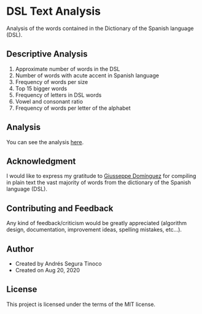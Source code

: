 # DSL Text Analysis
Analysis of the words contained in the Dictionary of the Spanish language (DSL).

## Descriptive Analysis
1. Approximate number of words in the DSL
2. Number of words with acute accent in Spanish language
3. Frequency of words per size
4. Top 15 bigger words
5. Frequency of letters in DSL words
6. Vowel and consonant ratio
7. Frequency of words per letter of the alphabet

## Analysis
You can see the analysis <a href="https://ansegura7.github.io/DSL_Analysis/pages/dsl_text_analysis.html" target="_blank">here</a>.

## Acknowledgment
I would like to express my gratitude to <a href="https://www.giusseppe.net/" target="_blank">Giusseppe Domínguez</a> for compiling in plain text the vast majority of words from the dictionary of the Spanish language (DSL).

## Contributing and Feedback
Any kind of feedback/criticism would be greatly appreciated (algorithm design, documentation, improvement ideas, spelling mistakes, etc...).

## Author
- Created by Andrés Segura Tinoco
- Created on Aug 20, 2020

## License
This project is licensed under the terms of the MIT license.
